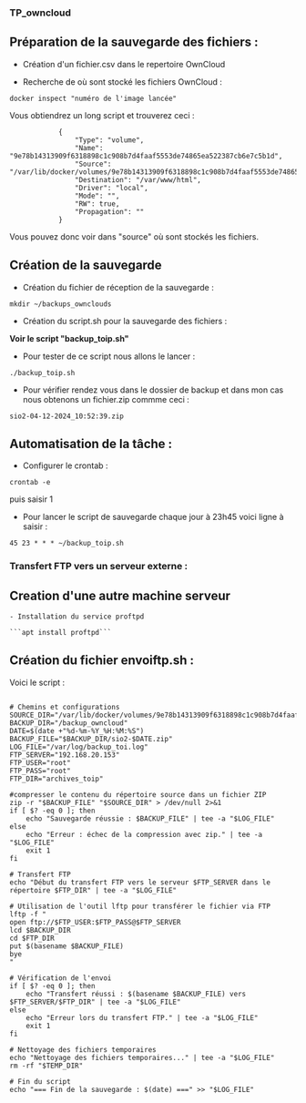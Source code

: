 ### TP_owncloud

## Préparation de la sauvegarde des fichiers :

- Création d'un fichier.csv dans le repertoire OwnCloud

- Recherche de où sont stocké les fichiers OwnCloud :

```docker inspect "numéro de l'image lancée"```

Vous obtiendrez un long script et trouverez ceci :
```"Mounts": [
            {
                "Type": "volume",
                "Name": "9e78b14313909f6318898c1c908b7d4faaf5553de74865ea522387cb6e7c5b1d",
                "Source": "/var/lib/docker/volumes/9e78b14313909f6318898c1c908b7d4faaf5553de74865ea522387cb6e7c5b1d/_data",
                "Destination": "/var/www/html",
                "Driver": "local",
                "Mode": "",
                "RW": true,
                "Propagation": ""
            }
```
Vous pouvez donc voir dans "source" où sont stockés les fichiers.


## Création de la sauvegarde

- Création du fichier de réception de la sauvegarde :

```mkdir ~/backups_ownclouds```

- Création du script.sh pour la sauvegarde des fichiers :

**Voir le script "backup_toip.sh"**

- Pour tester de ce script nous allons le lancer :

```./backup_toip.sh```

- Pour vérifier rendez vous dans le dossier de backup et dans mon cas nous obtenons un fichier.zip commme ceci :

```sio2-04-12-2024_10:52:39.zip```


## Automatisation de la tâche :

- Configurer le crontab :

```crontab -e``` 

puis saisir 1

- Pour lancer le script de sauvegarde chaque jour à 23h45 voici ligne à saisir :

```45 23 * * * ~/backup_toip.sh```

### Transfert FTP vers un serveur externe :

## Creation d'une autre machine serveur
	- Installation du service proftpd
    
    ```apt install proftpd```

## Création du fichier envoiftp.sh :

Voici le script :

```#!/bin/bash

# Chemins et configurations
SOURCE_DIR="/var/lib/docker/volumes/9e78b14313909f6318898c1c908b7d4faaf5553de74865ea522387cb6e7c5b1d/_data/data/max/files/toip"
BACKUP_DIR="/backup_owncloud"
DATE=$(date +"%d-%m-%Y_%H:%M:%S")
BACKUP_FILE="$BACKUP_DIR/sio2-$DATE.zip"
LOG_FILE="/var/log/backup_toi.log"
FTP_SERVER="192.168.20.153"
FTP_USER="root"
FTP_PASS="root"
FTP_DIR="archives_toip"

#compresser le contenu du répertoire source dans un fichier ZIP
zip -r "$BACKUP_FILE" "$SOURCE_DIR" > /dev/null 2>&1
if [ $? -eq 0 ]; then
    echo "Sauvegarde réussie : $BACKUP_FILE" | tee -a "$LOG_FILE"
else
    echo "Erreur : échec de la compression avec zip." | tee -a "$LOG_FILE"
    exit 1
fi

# Transfert FTP
echo "Début du transfert FTP vers le serveur $FTP_SERVER dans le répertoire $FTP_DIR" | tee -a "$LOG_FILE"

# Utilisation de l'outil lftp pour transférer le fichier via FTP
lftp -f "
open ftp://$FTP_USER:$FTP_PASS@$FTP_SERVER
lcd $BACKUP_DIR
cd $FTP_DIR
put $(basename $BACKUP_FILE)
bye
"

# Vérification de l'envoi
if [ $? -eq 0 ]; then
    echo "Transfert réussi : $(basename $BACKUP_FILE) vers $FTP_SERVER/$FTP_DIR" | tee -a "$LOG_FILE"
else
    echo "Erreur lors du transfert FTP." | tee -a "$LOG_FILE"
    exit 1
fi

# Nettoyage des fichiers temporaires
echo "Nettoyage des fichiers temporaires..." | tee -a "$LOG_FILE"
rm -rf "$TEMP_DIR"

# Fin du script
echo "=== Fin de la sauvegarde : $(date) ===" >> "$LOG_FILE"

```


